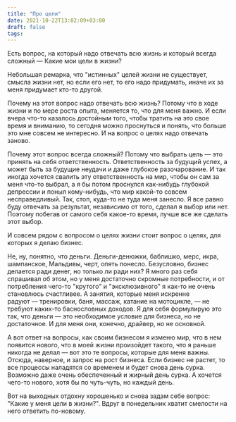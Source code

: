 ```yaml
---
title: "Про цели"
date: 2021-10-22T13:02:09+03:00
draft: false
tags:
---
```


Есть вопрос, на который надо отвечать всю жизнь и который всегда сложный — Какие мои цели в жизни?

Небольшая ремарка, что "истинных" целей жизни не существует, смысла жизни нет, но если его нет, то его надо придумать,
иначе их за меня придумает кто-то другой.

Почему на этот вопрос надо отвечать всю жизнь? Потому что в ходе жизни и по мере роста  опыта, меняется то, что для меня
важно. И если вчера что-то казалось достойным того, чтобы тратить на это свое время и вниманию, то сегодня можно
проснуться и понять, что больше это мне совсем не интересно. И на вопрос о целях надо отвечать заново.

<!--more-->

Почему этот вопрос всегда сложный? Потому что выбрать цель — это принять на себя ответственность. Ответственность за
будущий успех, а может быть за будущие неудачи и даже глубокое разочарование. И так иногда хочется свалить эту
ответственность на мир, чтобы он сам за меня что-то выбрал, а я бы потом проснулся как-нибудь глубокой депрессии и поныл
кому-нибудь, что мир какой-то совсем несправедливый. Так, стоп, куда-то не туда меня занесло. Я все равно буду отвечать
за результат, независимо от того, сделал я выбор или нет. Поэтому побегав от самого себя какое-то время, лучше все же
сделать этот выбор.

И совсем рядом с вопросом о целях жизни стоит вопрос о целях, для которых я делаю бизнес.

Не, ну, понятно, что деньги. Деньги-денюжки, баблишко, мерс, икра, шампанское, Мальдивы, черт, опять понесло.
Безусловно, бизнес делается ради денег, но только ли ради них? Я много раз себя спрашивал об этом, но у меня достаточно
скромные потребности, и от потребления чего-то "крутого" и "эксклюзивного" я как-то не очень становлюсь счастливее. А
занятия, которые меня искренне радуют — тренировки, баня, массаж, катание на мотоцикле, — не требуют каких-то
баснословных доходов. Я для себя формулирую это так, что деньги — это необходимое условие для бизнеса, но не
достаточное. И для меня они, конечно, драйвер, но не основной.

А вот ответ на вопросы, как своим бизнесом я изменю мир, что в нем появится нового, что в моей жизни произойдет такого,
что я раньше никогда не делал — вот это те вопросы, которые для меня важны. Отсюда, наверное, и запрос на рост бизнеса.
Если бизнес не растет, то все процессы наладятся со временем и будет снова день сурка. Возможно даже очень обеспеченный
и жирный день сурка. А хочется чего-то нового, хотя бы по чуть-чуть, но каждый день.

Вот на выходных отдохну хорошенько и снова задам себе вопрос: "Какие у меня цели в жизни?". Вдруг в понедельник хватит
смелости на него ответить по-новому.

